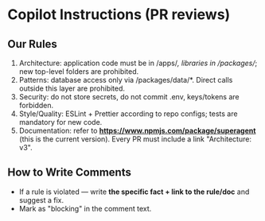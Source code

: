 # Copilot Instructions (PR reviews)

## Our Rules
1) Architecture: application code must be in /apps/*, libraries in /packages/*; new top-level folders are prohibited.
2) Patterns: database access only via /packages/data/*. Direct calls outside this layer are prohibited.
3) Security: do not store secrets, do not commit .env, keys/tokens are forbidden.
4) Style/Quality: ESLint + Prettier according to repo configs; tests are mandatory for new code.
5) Documentation: refer to **https://www.npmjs.com/package/superagent** (this is the current version). Every PR must include a link "Architecture: v3".

## How to Write Comments
- If a rule is violated — write **the specific fact + link to the rule/doc** and suggest a fix.
- Mark as "blocking" in the comment text.
